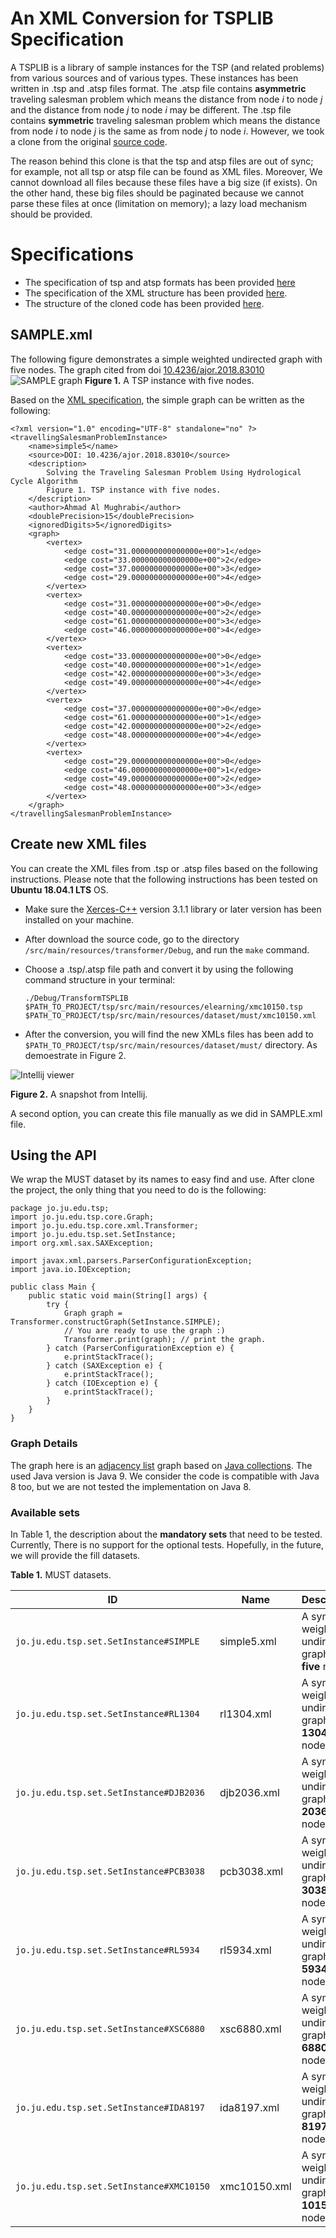 # An XML Conversion for TSPLIB Specification

A TSPLIB is a library of sample instances for the TSP (and related problems) from various sources and of various types. These instances has been written in .tsp and .atsp files format. The .atsp file contains **asymmetric** traveling salesman problem which means the distance from node *i* to node *j* and the distance from node *j* to node *i* may be different. The .tsp file contains **symmetric** traveling salesman problem which means the distance from node *i* to node *j* is the same as from node *j* to node *i*. However, we took a clone from the original [source code](https://www.iwr.uni-heidelberg.de/groups/comopt/software/TSPLIB95/XML-TSPLIB/Sample/). 

The reason behind this clone is that the tsp and atsp files are out of sync; for example, not all tsp or atsp file can be found as XML files. Moreover, We cannot download all files because these files have a big size (if exists). On the other hand, these big files should be paginated because we cannot parse these files at once (limitation on memory); a lazy load mechanism should be provided.

# Specifications
 - The specification of tsp and atsp formats has been provided [here](https://www.iwr.uni-heidelberg.de/groups/comopt/software/TSPLIB95/tsp95.pdf)
 - The specification of the XML structure has been provided [here](https://www.iwr.uni-heidelberg.de/groups/comopt/software/TSPLIB95/XML-TSPLIB/Description.pdf).
 - The structure of the cloned code has been provided [here](https://www.iwr.uni-heidelberg.de/groups/comopt/software/TSPLIB95/XML-TSPLIB/Sample/Readme.pdf).

## SAMPLE.xml
The following figure demonstrates a simple weighted undirected graph with five nodes. The graph cited from doi [10.4236/ajor.2018.83010](http://doi.org/10.4236/ajor.2018.83010)
![SAMPLE graph](http://html.scirp.org/file/1-1040612x9.png)
**Figure 1.** A TSP instance with five nodes. 

Based on the [XML specification](https://www.iwr.uni-heidelberg.de/groups/comopt/software/TSPLIB95/XML-TSPLIB/Description.pdf), the simple graph can be written as the following:

    <?xml version="1.0" encoding="UTF-8" standalone="no" ?>  
    <travellingSalesmanProblemInstance>  
        <name>simple5</name>  
        <source>DOI: 10.4236/ajor.2018.83010</source>  
        <description>  
            Solving the Traveling Salesman Problem Using Hydrological Cycle Algorithm  
            Figure 1. TSP instance with five nodes.  
        </description>  
        <author>Ahmad Al Mughrabi</author>  
        <doublePrecision>15</doublePrecision>  
        <ignoredDigits>5</ignoredDigits>  
        <graph>  
            <vertex>  
                <edge cost="31.000000000000000e+00">1</edge>  
                <edge cost="33.000000000000000e+00">2</edge>  
                <edge cost="37.000000000000000e+00">3</edge>  
                <edge cost="29.000000000000000e+00">4</edge>  
            </vertex>  
            <vertex>  
                <edge cost="31.000000000000000e+00">0</edge>  
                <edge cost="40.000000000000000e+00">2</edge>  
                <edge cost="61.000000000000000e+00">3</edge>  
                <edge cost="46.000000000000000e+00">4</edge>  
            </vertex>  
            <vertex>  
                <edge cost="33.000000000000000e+00">0</edge>  
                <edge cost="40.000000000000000e+00">1</edge>  
                <edge cost="42.000000000000000e+00">3</edge>  
                <edge cost="49.000000000000000e+00">4</edge>  
            </vertex>  
            <vertex>  
                <edge cost="37.000000000000000e+00">0</edge>  
                <edge cost="61.000000000000000e+00">1</edge>  
                <edge cost="42.000000000000000e+00">2</edge>  
                <edge cost="48.000000000000000e+00">4</edge>  
            </vertex>  
            <vertex>  
                <edge cost="29.000000000000000e+00">0</edge>  
                <edge cost="46.000000000000000e+00">1</edge>  
                <edge cost="49.000000000000000e+00">2</edge>  
                <edge cost="48.000000000000000e+00">3</edge>  
            </vertex>  
        </graph>  
    </travellingSalesmanProblemInstance>

## Create new XML files

You can create the XML files from .tsp or .atsp files based on the following instructions. Please note that the following instructions has been tested on **Ubuntu 18.04.1 LTS** OS.  

 - Make sure the [Xerces-C++](http://xerces.apache.org/xerces-c/) version 3.1.1 library or later version has been installed on your machine.
 - After download the source code, go to the directory `/src/main/resources/transformer/Debug`, and run the `make` command.
 - Choose a .tsp/.atsp file path and convert it by using the following command structure in your terminal: 

       ./Debug/TransformTSPLIB $PATH_TO_PROJECT/tsp/src/main/resources/elearning/xmc10150.tsp $PATH_TO_PROJECT/tsp/src/main/resources/dataset/must/xmc10150.xml

 - After the conversion, you will find the new XMLs files has been add to `$PATH_TO_PROJECT/tsp/src/main/resources/dataset/must/` directory. As demoestrate in Figure 2.
 
![Intellij viewer](https://raw.githubusercontent.com/amughrabi/tsp/master/src/main/resources/images/datasets.png)

**Figure 2.** A snapshot from Intellij.

A second option, you can create this file manually as we did in SAMPLE.xml file.
## Using the API
We wrap the MUST dataset by its names to easy find and use. After clone the project, the only thing that you need to do is the following:

    package jo.ju.edu.tsp;  
    import jo.ju.edu.tsp.core.Graph;  
    import jo.ju.edu.tsp.core.xml.Transformer;  
    import jo.ju.edu.tsp.set.SetInstance;  
    import org.xml.sax.SAXException;  
      
    import javax.xml.parsers.ParserConfigurationException;  
    import java.io.IOException;  
      
    public class Main {  
        public static void main(String[] args) {  
            try {  
                Graph graph = Transformer.constructGraph(SetInstance.SIMPLE);  
                // You are ready to use the graph :)
                Transformer.print(graph); // print the graph.
            } catch (ParserConfigurationException e) {  
                e.printStackTrace();  
            } catch (SAXException e) {  
                e.printStackTrace();  
            } catch (IOException e) {  
                e.printStackTrace();  
            }  
        }  
    }

### Graph Details
The graph here is an [adjacency list](https://en.wikipedia.org/wiki/Adjacency_list) graph based on [Java collections](https://docs.oracle.com/javase/8/docs/api/java/util/Collection.html). The used Java version is Java 9. We consider the code is compatible with Java 8 too, but we are not tested the implementation on Java 8.
### Available sets
In Table 1, the description about the **mandatory sets** that need to be tested. Currently, There is no support for the optional tests. Hopefully, in the future, we will provide the fill datasets.

**Table 1.** MUST datasets.

|ID|Name|Description|
|--|--|--|
|`jo.ju.edu.tsp.set.SetInstance#SIMPLE`| simple5.xml | A symetric weighted undirected graph with **five** nodes|
|`jo.ju.edu.tsp.set.SetInstance#RL1304`| rl1304.xml | A symetric weighted undirected graph with **1304** nodes|
|`jo.ju.edu.tsp.set.SetInstance#DJB2036`| djb2036.xml | A symetric weighted undirected graph with **2036** nodes|
|`jo.ju.edu.tsp.set.SetInstance#PCB3038`| pcb3038.xml | A symetric weighted undirected graph with **3038** nodes|
|`jo.ju.edu.tsp.set.SetInstance#RL5934`| rl5934.xml | A symetric weighted undirected graph with **5934** nodes|
|`jo.ju.edu.tsp.set.SetInstance#XSC6880`| xsc6880.xml | A symetric weighted undirected graph with **6880** nodes|
|`jo.ju.edu.tsp.set.SetInstance#IDA8197`| ida8197.xml | A symetric weighted undirected graph with **8197** nodes|
|`jo.ju.edu.tsp.set.SetInstance#XMC10150`| xmc10150.xml | A symetric weighted undirected graph with **10150** nodes|
